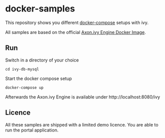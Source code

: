 # docker-samples

This repository shows you different [docker-compose](https://docs.docker.com/compose/) setups with ivy.

All samples are based on the official [Axon.ivy Engine Docker Image](https://hub.docker.com/r/axonivydev/axonivy-engine/).

## Run

Switch in a directory of your choice

    cd ivy-db-mysql

Start the docker compose setup

    docker-compose up
    
Afterwards the Axon.ivy Engine is available under http://localhost:8080/ivy

## Licence

All these samples are shipped with a limited demo licence. You are able to run the portal application.
